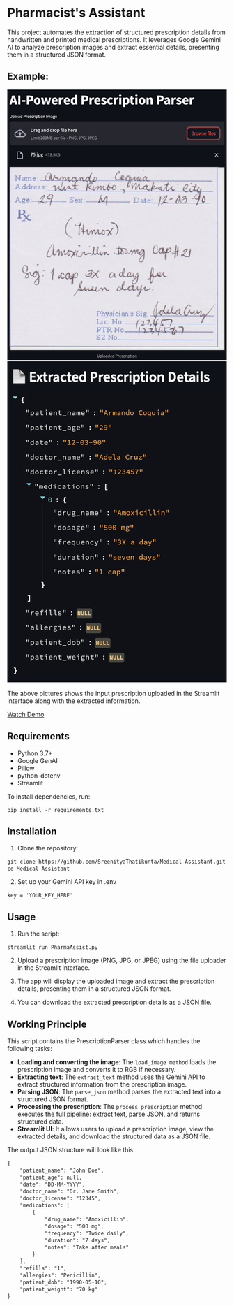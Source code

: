 # Pharmacist's Assistant

This project automates the extraction of structured prescription details from handwritten and printed medical prescriptions. It leverages Google Gemini AI to analyze prescription images and extract essential details, presenting them in a structured JSON format.

## Example:

![prescription](assets/pres1.png)
![text](assets/ans1.png)

The above pictures shows the input prescription uploaded in the Streamlit interface along with the extracted information.

[Watch Demo](assets/ex1.mp4)

## Requirements

- Python 3.7+
- Google GenAI
- Pillow
- python-dotenv
- Streamlit

To install dependencies, run:

```
pip install -r requirements.txt
```

## Installation

1. Clone the repository:

```
git clone https://github.com/SreenityaThatikunta/Medical-Assistant.git
cd Medical-Assistant
```

2. Set up your Gemini API key in .env

```
key = 'YOUR_KEY_HERE'
```

## Usage

1. Run the script:

```
streamlit run PharmaAssist.py
```

2. Upload a prescription image (PNG, JPG, or JPEG) using the file uploader in the Streamlit interface.

3. The app will display the uploaded image and extract the prescription details, presenting them in a structured JSON format.

4. You can download the extracted prescription details as a JSON file.

## Working Principle

This script contains the PrescriptionParser class which handles the following tasks:
- **Loading and converting the image**: The ```load_image method``` loads the prescription image and converts it to RGB if necessary.
- **Extracting text**: The ```extract_text``` method uses the Gemini API to extract structured information from the prescription image.
- **Parsing JSON**: The ```parse_json``` method parses the extracted text into a structured JSON format.
- **Processing the prescription**: The ```process_prescription``` method executes the full pipeline: extract text, parse JSON, and returns structured data.
- **Streamlit UI**: It allows users to upload a prescription image, view the extracted details, and download the structured data as a JSON file.

The output JSON structure will look like this:

```
{
    "patient_name": "John Doe",
    "patient_age": null,
    "date": "DD-MM-YYYY",
    "doctor_name": "Dr. Jane Smith",
    "doctor_license": "12345",
    "medications": [
        {
            "drug_name": "Amoxicillin",
            "dosage": "500 mg",
            "frequency": "Twice daily",
            "duration": "7 days",
            "notes": "Take after meals"
        }
    ],
    "refills": "1",
    "allergies": "Penicillin",
    "patient_dob": "1990-05-10",
    "patient_weight": "70 kg"
}
```